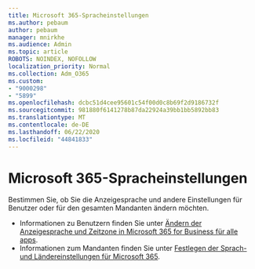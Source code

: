 ```yaml
---
title: Microsoft 365-Spracheinstellungen
ms.author: pebaum
author: pebaum
manager: mnirkhe
ms.audience: Admin
ms.topic: article
ROBOTS: NOINDEX, NOFOLLOW
localization_priority: Normal
ms.collection: Adm_O365
ms.custom:
- "9000298"
- "5899"
ms.openlocfilehash: dcbc51d4cee95601c54f00d0c8b69f2d9186732f
ms.sourcegitcommit: 981880f6141278b87da22924a39bb1bb5892bb83
ms.translationtype: MT
ms.contentlocale: de-DE
ms.lasthandoff: 06/22/2020
ms.locfileid: "44841833"
---
```

# <a name="microsoft-365-language-settings"></a>Microsoft 365-Spracheinstellungen

Bestimmen Sie, ob Sie die Anzeigesprache und andere Einstellungen für Benutzer oder für den gesamten Mandanten ändern möchten.

- Informationen zu Benutzern finden Sie unter [Ändern der Anzeigesprache und Zeitzone in Microsoft 365 for Business für alle apps](https://support.microsoft.com/office/6f238bff-5252-441e-b32b-655d5d85d15b).
- Informationen zum Mandanten finden Sie unter [Festlegen der Sprach-und Ländereinstellungen für Microsoft 365](https://docs.microsoft.com/office365/troubleshoot/access-management/set-language-and-region).
